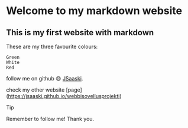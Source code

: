 # **Welcome to my markdown website**
## __This is my first website with markdown__

These are my three favourite colours:
```
Green
White
Red
```
follow me on github :smile: [JSaaski](https://github.com/JSaaski).

check my other website [page] (https://jsaaski.github.io/webbisovellusprojekti)

> [!TIP]
> Remember to follow me! Thank you.
